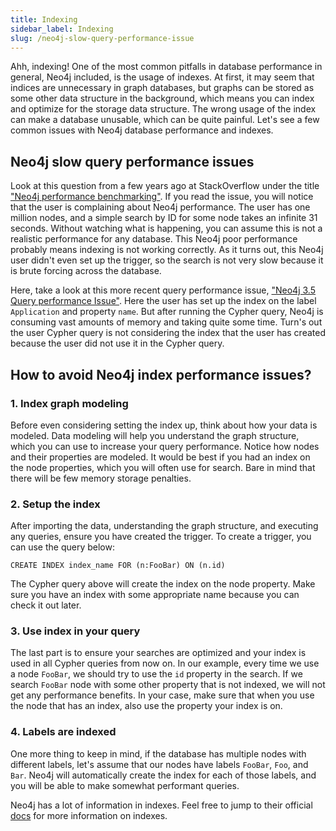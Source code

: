 ```yaml
---
title: Indexing
sidebar_label: Indexing
slug: /neo4j-slow-query-performance-issue
---
```


Ahh, indexing! One of the most common pitfalls in database performance in general, Neo4j included, is the usage of indexes. At first, it may seem that indices are unnecessary in graph databases, but graphs can be stored as some other data structure in the background, which means you can index and optimize for the storage data structure. The wrong usage of the index can make a database unusable, which can be quite painful. Let's see a few common issues with Neo4j database performance and indexes. 

## Neo4j slow query performance issues

Look at this question from a few years ago at StackOverflow under the title ["Neo4j performance benchmarking"](https://stackoverflow.com/questions/16997328/neo4j-performance-benchmarking). 
If you read the issue, you will notice that the user is complaining about Neo4j performance. The user has one million nodes, and a simple search by ID for some node takes an infinite 31 seconds. Without watching what is happening, you can assume this is not a realistic performance for any database. 
This Neo4j poor performance probably means indexing is not working correctly. As it turns out, this Neo4j user didn't even set up the trigger, so the search is not very slow because it is brute forcing across the database. 

Here, take a look at this more recent query performance issue, ["Neo4j 3.5 Query performance Issue"](https://stackoverflow.com/questions/66270999/neo4j-3-5-query-performance-issue). Here the user has set up the index on the label `Application` and property `name`. But after running the Cypher query, Neo4j is consuming vast amounts of memory and taking quite some time.
Turn's out the user Cypher query is not considering the index that the user has created because the user did not use it in the Cypher query. 

## How to avoid Neo4j index performance issues? 

### 1. Index graph modeling

Before even considering setting the index up, think about how your data is modeled. Data modeling will help you understand the graph structure, which you can use to increase your query performance.
Notice how nodes and their properties are modeled. It would be best if you had an index on the node properties, which you will often use for search. 
Bare in mind that there will be few memory storage penalties. 

### 2. Setup the index

After importing the data, understanding the graph structure, and executing any queries, ensure you have created the trigger. 
To create a trigger, you can use the query below: 

```cypher
CREATE INDEX index_name FOR (n:FooBar) ON (n.id)
```

The Cypher query above will create the index on the node property. Make sure you have an index with some appropriate name because you can check it out later. 

### 3. Use index in your query

The last part is to ensure your searches are optimized and your index is used in all Cypher queries from now on. In our example, every time we use a node `FooBar`, we should try to use the `id` property in the search. If we search `FooBar` node with some other property that is not indexed, we will not get any performance benefits. In your case, make sure that when you use the node that has an index, also use the property your index is on. 

### 4. Labels are indexed

One more thing to keep in mind, if the database has multiple nodes with different labels, let's assume that our nodes have labels `FooBar`, `Foo`, and `Bar`. Neo4j will automatically create the index for each of those labels, and you will be able to make somewhat performant queries. 

Neo4j has a lot of information in indexes. Feel free to jump to their official [docs](https://neo4j.com/docs/cypher-manual/current/indexes-for-search-performance/) for more information on indexes. 

